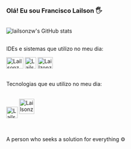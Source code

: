 ### Olá! Eu sou Francisco Lailson 🖐️

##

![lailsonzw's GitHub stats](https://github-readme-stats.vercel.app/api?username=lailsonzw&show_icons=true&theme=dark)

##

IDEs e sistemas que utilizo no meu dia:
<div style="display": inline_block>
    <img aling="center" alt="Lailsonzw-VsCode" height="30" width="45" src="https://cdn.jsdelivr.net/gh/devicons/devicon/icons/vscode/vscode-original.svg">
    <img aling="center" alt="Lailsonzw-Ubunto" height="30" width="30" src="https://cdn.jsdelivr.net/gh/devicons/devicon/icons/ubuntu/ubuntu-plain.svg">
    <img aling="center" alt="Lailzonzw-windows" height="30" width="40" src="https://cdn.jsdelivr.net/gh/devicons/devicon/icons/windows8/windows8-original.svg">
</div>

##

Tecnologias que eu utilizo no meu dia:
<div style="display: inline_block"><br/>
  <img align="center" alt="Lailsonzw-c" height="30" width="30" src="https://icongr.am/devicon/c-original.svg?size=148&color=currentColor">
  <img aling="center" alt="Lailsonzw-Python" height="40" width="40" src="https://cdn.jsdelivr.net/gh/devicons/devicon/icons/python/python-original.svg">
</div><br>

##

A person who seeks a solution for everything ⚙️

##
